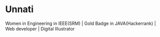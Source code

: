 # Unnati
Women in Engineering in IEEE(SRM) |
Gold Badge in JAVA(Hackerrank) |
Web developer |
Digital Illustrator
